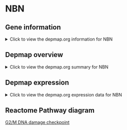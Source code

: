 <h1>NBN</h1>

<h2>Gene information</h2>
<details>
  <summary>Click to view the depmap.org information for NBN</summary>
  <iframe src="https://depmap.org/portal/gene/NBN?tab=about" style="border:none;width:100%;height:800px"></iframe>
</details>

<h2>Depmap overview</h2>
<details>
  <summary>Click to view the depmap.org summary for NBN</summary>
  <iframe src="https://depmap.org/portal/gene/NBN?tab=overview" style="border:none;width:100%;height:800px"></iframe>
</details>

<h2>Depmap expression</h2>
<details>
  <summary>Click to view the depmap.org expression data for NBN</summary>
  <iframe src="https://depmap.org/portal/gene/NBN?tab=characterization" style="border:none;width:100%;height:800px"></iframe>
</details>



<h2>Reactome Pathway diagram</h2>
<a href="https://reactome.org/PathwayBrowser/#/R-HSA-69473" target="_BLANK">G2/M DNA damage checkpoint</a>



